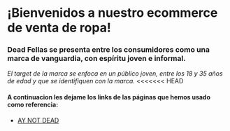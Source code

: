 # ¡Bienvenidos a nuestro ecommerce de venta de ropa!
### Dead Fellas se presenta entre los consumidores como una marca de vanguardia, con espíritu joven e informal.
*El target de la marca se enfoca en un público joven, entre los 18 y 35 años de edad y que se identifiquen con la marca.*
<<<<<<< HEAD
#### A continuacion les dejame los links de las páginas que hemos usado como referencia: 
* [AY NOT DEAD](http:/www.aynotdead.com)

